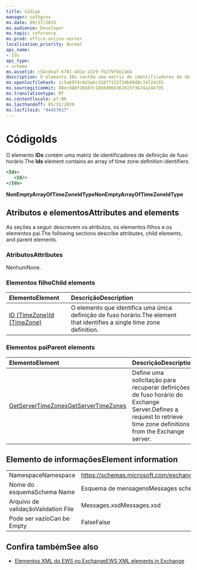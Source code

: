```yaml
---
title: Código
manager: sethgros
ms.date: 09/17/2015
ms.audience: Developer
ms.topic: reference
ms.prod: office-online-server
localization_priority: Normal
api_name:
- Ids
api_type:
- schema
ms.assetid: c54cdeaf-6761-4d1a-a329-fb279f0e2a64
description: O elemento IDs contém uma matriz de identificadores de definição de fuso horário.
ms.openlocfilehash: 1c5a6974c8d3abc318ff122f3db09d8c3472dc65
ms.sourcegitcommit: 88ec988f2bb67c1866d06b361615f3674a24e795
ms.translationtype: MT
ms.contentlocale: pt-BR
ms.lasthandoff: 05/31/2020
ms.locfileid: "44457617"
---
```

# <a name="ids"></a><span data-ttu-id="fc201-103">Código</span><span class="sxs-lookup"><span data-stu-id="fc201-103">Ids</span></span>

<span data-ttu-id="fc201-104">O elemento **IDs** contém uma matriz de identificadores de definição de fuso horário.</span><span class="sxs-lookup"><span data-stu-id="fc201-104">The **Ids** element contains an array of time zone definition identifiers.</span></span> 
  
```XML
<Ids>
   <Id/>
</Ids>
```

 <span data-ttu-id="fc201-105">**NonEmptyArrayOfTimeZoneIdType**</span><span class="sxs-lookup"><span data-stu-id="fc201-105">**NonEmptyArrayOfTimeZoneIdType**</span></span>
## <a name="attributes-and-elements"></a><span data-ttu-id="fc201-106">Atributos e elementos</span><span class="sxs-lookup"><span data-stu-id="fc201-106">Attributes and elements</span></span>

<span data-ttu-id="fc201-107">As seções a seguir descrevem os atributos, os elementos filhos e os elementos pai.</span><span class="sxs-lookup"><span data-stu-id="fc201-107">The following sections describe attributes, child elements, and parent elements.</span></span>
  
### <a name="attributes"></a><span data-ttu-id="fc201-108">Atributos</span><span class="sxs-lookup"><span data-stu-id="fc201-108">Attributes</span></span>

<span data-ttu-id="fc201-109">Nenhum</span><span class="sxs-lookup"><span data-stu-id="fc201-109">None.</span></span>
  
### <a name="child-elements"></a><span data-ttu-id="fc201-110">Elementos filho</span><span class="sxs-lookup"><span data-stu-id="fc201-110">Child elements</span></span>

|<span data-ttu-id="fc201-111">**Elemento**</span><span class="sxs-lookup"><span data-stu-id="fc201-111">**Element**</span></span>|<span data-ttu-id="fc201-112">**Descrição**</span><span class="sxs-lookup"><span data-stu-id="fc201-112">**Description**</span></span>|
|:-----|:-----|
|[<span data-ttu-id="fc201-113">ID (TimeZone)</span><span class="sxs-lookup"><span data-stu-id="fc201-113">Id (TimeZone)</span></span>](id-timezone.md) <br/> |<span data-ttu-id="fc201-114">O elemento que identifica uma única definição de fuso horário.</span><span class="sxs-lookup"><span data-stu-id="fc201-114">The element that identifies a single time zone definition.</span></span>  <br/> |
   
### <a name="parent-elements"></a><span data-ttu-id="fc201-115">Elementos pai</span><span class="sxs-lookup"><span data-stu-id="fc201-115">Parent elements</span></span>

|<span data-ttu-id="fc201-116">**Elemento**</span><span class="sxs-lookup"><span data-stu-id="fc201-116">**Element**</span></span>|<span data-ttu-id="fc201-117">**Descrição**</span><span class="sxs-lookup"><span data-stu-id="fc201-117">**Description**</span></span>|
|:-----|:-----|
|[<span data-ttu-id="fc201-118">GetServerTimeZones</span><span class="sxs-lookup"><span data-stu-id="fc201-118">GetServerTimeZones</span></span>](getservertimezones.md) <br/> |<span data-ttu-id="fc201-119">Define uma solicitação para recuperar definições de fuso horário do Exchange Server.</span><span class="sxs-lookup"><span data-stu-id="fc201-119">Defines a request to retrieve time zone definitions from the Exchange server.</span></span>  <br/> |
   
## <a name="element-information"></a><span data-ttu-id="fc201-120">Elemento de informações</span><span class="sxs-lookup"><span data-stu-id="fc201-120">Element information</span></span>

|||
|:-----|:-----|
|<span data-ttu-id="fc201-121">Namespace</span><span class="sxs-lookup"><span data-stu-id="fc201-121">Namespace</span></span>  <br/> |https://schemas.microsoft.com/exchange/services/2006/messages  <br/> |
|<span data-ttu-id="fc201-122">Nome do esquema</span><span class="sxs-lookup"><span data-stu-id="fc201-122">Schema Name</span></span>  <br/> |<span data-ttu-id="fc201-123">Esquema de mensagens</span><span class="sxs-lookup"><span data-stu-id="fc201-123">Messages schema</span></span>  <br/> |
|<span data-ttu-id="fc201-124">Arquivo de validação</span><span class="sxs-lookup"><span data-stu-id="fc201-124">Validation File</span></span>  <br/> |<span data-ttu-id="fc201-125">Messages.xsd</span><span class="sxs-lookup"><span data-stu-id="fc201-125">Messages.xsd</span></span>  <br/> |
|<span data-ttu-id="fc201-126">Pode ser vazio</span><span class="sxs-lookup"><span data-stu-id="fc201-126">Can be Empty</span></span>  <br/> |<span data-ttu-id="fc201-127">False</span><span class="sxs-lookup"><span data-stu-id="fc201-127">False</span></span>  <br/> |
   
## <a name="see-also"></a><span data-ttu-id="fc201-128">Confira também</span><span class="sxs-lookup"><span data-stu-id="fc201-128">See also</span></span>



- [<span data-ttu-id="fc201-129">Elementos XML do EWS no Exchange</span><span class="sxs-lookup"><span data-stu-id="fc201-129">EWS XML elements in Exchange</span></span>](ews-xml-elements-in-exchange.md)

